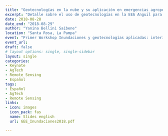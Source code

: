 ```yaml
---
title: "Geotecnologías en la nube y su aplicación en emergencias agropecuarias"
excerpt: "Detalle sobre el uso de geotecnologías en la EEA Anguil para realizar seguimiento y evauación de emergencias agropecuarias, con casos de uso enfocados en las inundaciones"
date: 2018-08-28
date_end: "2018-08-29"
author: "Yanina Bellini Saibene"
location: "Santa Rosa, La Pampa"
event: "Primer Workshop Inundaciones y geotecnologías aplicadas: interinstitucionalidad y compromiso social"
event_url: 
draft: false
# layout options: single, single-sidebar
layout: single
categories:
- Keynote
- AgTech
- Remote Sensing
- Español
tags:
- Español
- AgTech
- Remote Sensing
links:
- icon: images
  icon_pack: fas
  name: Slides english
  url: GEE_Inundaciones2018.pdf

---
```


